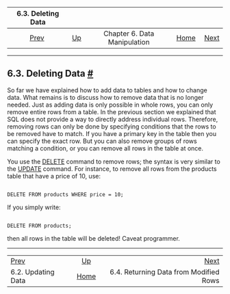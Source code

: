 <!--?xml version="1.0" encoding="UTF-8" standalone="no"?-->

|               6.3. Deleting Data              |                                               |                              |                                                       |                                                                      |
| :-------------------------------------------: | :-------------------------------------------- | :--------------------------: | ----------------------------------------------------: | -------------------------------------------------------------------: |
| [Prev](dml-update.html "6.2. Updating Data")  | [Up](dml.html "Chapter 6. Data Manipulation") | Chapter 6. Data Manipulation | [Home](index.html "PostgreSQL 17devel Documentation") |  [Next](dml-returning.html "6.4. Returning Data from Modified Rows") |

***

## 6.3. Deleting Data [#](#DML-DELETE)

[]()[]()

So far we have explained how to add data to tables and how to change data. What remains is to discuss how to remove data that is no longer needed. Just as adding data is only possible in whole rows, you can only remove entire rows from a table. In the previous section we explained that SQL does not provide a way to directly address individual rows. Therefore, removing rows can only be done by specifying conditions that the rows to be removed have to match. If you have a primary key in the table then you can specify the exact row. But you can also remove groups of rows matching a condition, or you can remove all rows in the table at once.

You use the [DELETE](sql-delete.html "DELETE") command to remove rows; the syntax is very similar to the [UPDATE](sql-update.html "UPDATE") command. For instance, to remove all rows from the products table that have a price of 10, use:

```

DELETE FROM products WHERE price = 10;
```

If you simply write:

```

DELETE FROM products;
```

then all rows in the table will be deleted! Caveat programmer.

***

|                                               |                                                       |                                                                      |
| :-------------------------------------------- | :---------------------------------------------------: | -------------------------------------------------------------------: |
| [Prev](dml-update.html "6.2. Updating Data")  |     [Up](dml.html "Chapter 6. Data Manipulation")     |  [Next](dml-returning.html "6.4. Returning Data from Modified Rows") |
| 6.2. Updating Data                            | [Home](index.html "PostgreSQL 17devel Documentation") |                               6.4. Returning Data from Modified Rows |
